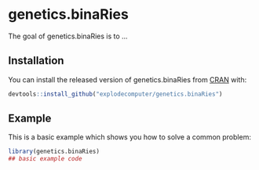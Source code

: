 # genetics.binaRies

<!-- badges: start -->
<!-- badges: end -->

The goal of genetics.binaRies is to ...

## Installation

You can install the released version of genetics.binaRies from [CRAN](https://CRAN.R-project.org) with:

``` r
devtools::install_github("explodecomputer/genetics.binaRies")
```

## Example

This is a basic example which shows you how to solve a common problem:

``` r
library(genetics.binaRies)
## basic example code
```

